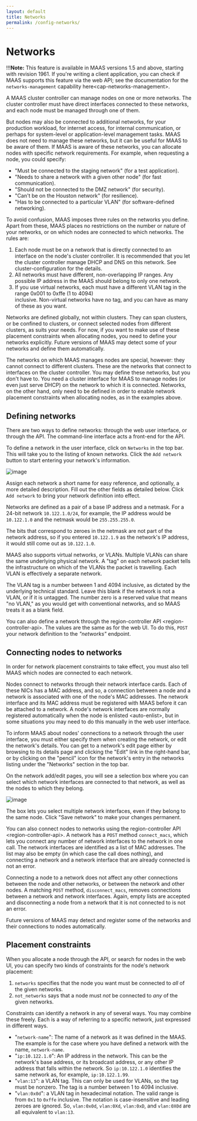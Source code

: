 ```yaml
---
layout: default
title: Networks
permalink: /config-networks/
---
```


# Networks

!!!**Note:** This feature is available in MAAS versions 1.5 and above, starting with revision 1961. If you're writing a client application, you can check if MAAS supports this feature via the web API; see the documentation for the `networks-management` capability here\<cap-networks-management\>.

A MAAS cluster controller can manage nodes on one or more networks. The cluster controller must have direct interfaces connected to these networks, and each node must be managed through one of them.

But nodes may also be connected to additional networks, for your production workload, for internet access, for internal communication, or perhaps for system-level or application-level management tasks. MAAS does not need to manage these networks, but it can be useful for MAAS to be aware of them. If MAAS is aware of these networks, you can allocate nodes with specific network requirements. For example, when requesting a node, you could specify:

-   "Must be connected to the staging network" (for a test application).
-   "Needs to share a network with a given other node" (for fast communication).
-   "Should not be connected to the DMZ network" (for security).
-   "Can't be on the Houston network" (for resilience).
-   "Has to be connected to a particular VLAN" (for software-defined networking).

To avoid confusion, MAAS imposes three rules on the networks you define. Apart from these, MAAS places no restrictions on the number or nature of your networks, or on which nodes are connected to which networks. The rules are:

1.  Each node must be on a network that is directly connected to an interface on the node's cluster controller. It     is recommended that you let the cluster controller manage DHCP and DNS on this network. See
    cluster-configuration for the details.
1.  All networks must have different, non-overlapping IP ranges. Any possible IP address in the MAAS should belong     to only one network.
1.  If you use virtual networks, each must have a different VLAN tag in the range 0x001 to 0xffe (1 to 4094)  
    inclusive. Non-virtual networks have no tag, and you can have as many of these as you want.

Networks are defined globally, not within clusters. They can span clusters, or be confined to clusters, or connect selected nodes from different clusters, as suits your needs. For now, if you want to make use of these placement constraints when allocating nodes, you need to define your networks explicitly. Future versions of MAAS may detect some of your networks and define them automatically.

The networks on which MAAS manages nodes are special, however: they cannot connect to different clusters. These are the networks that connect to interfaces on the cluster controller. You may define these networks, but you don't have to. You need a cluster interface for MAAS to manage nodes (or even just serve DHCP) on the network to which it is connected. Networks, on the other hand, only need to be defined in order to enable network placement constraints when allocating nodes, as in the examples above.

## Defining networks

There are two ways to define networks: through the web user interface, or through the API. The command-line interface acts a front-end for the API.

To define a network in the user interface, click on `Networks` in the top bar. This will take you to the listing of known networks. Click the `Add network` button to start entering your network's information.

![image](media/add-network.png)

Assign each network a short name for easy reference, and optionally, a more detailed description. Fill out the other fields as detailed below. Click `Add network` to bring your network definition into effect.

Networks are defined as a pair of a base IP address and a netmask. For a 24-bit network `10.122.1.0/24`, for example, the IP address would be `10.122.1.0` and the netmask would be `255.255.255.0`.

The bits that correspond to zeroes in the netmask are not part of the network address, so if you entered `10.122.1.9` as the network's IP address, it would still come out as `10.122.1.0`.

MAAS also supports virtual networks, or VLANs. Multiple VLANs can share the same underlying physical network. A "tag" on each network packet tells the infrastructure on which of the VLANs the packet is travelling. Each VLAN is effectively a separate network.

The VLAN tag is a number between 1 and 4094 inclusive, as dictated by the underlying technical standard. Leave this blank if the network is not a VLAN, or if it is untagged. The number zero is a reserved value that means "no VLAN," as you would get with conventional networks, and so MAAS treats it as a blank field.

You can also define a network through the region-controller API \<region-controller-api\>. The values are the same as for the web UI. To do this, `POST` your network definition to the *"networks"* endpoint.

## Connecting nodes to networks

In order for network placement constraints to take effect, you must also tell MAAS which nodes are connected to each network.

Nodes connect to networks through their network interface cards. Each of these NICs has a MAC address, and so, a connection between a node and a network is associated with one of the node's MAC addresses. The network interface and its MAC address must be registered with MAAS before it can be attached to a network. A node's network interfaces are normally registered automatically when the node is enlisted \<auto-enlist\>, but in some situations you may need to do this manually in the web user interface.

To inform MAAS about nodes' connections to a network through the user interface, you must either specify them when creating the network, or edit the network's details. You can get to a network's edit page either by browsing to its details page and clicking the "Edit" link in the right-hand bar, or by clicking on the "pencil" icon for the network's entry in the networks listing under the "Networks" section in the top bar.

On the network add/edit pages, you will see a selection box where you can select which network interfaces are connected to that network, as well as the nodes to which they belong.

![image](media/connect-nodes-to-network.png)

The box lets you select multiple network interfaces, even if they belong to the same node. Click "Save network" to make your changes permanent.

You can also connect nodes to networks using the region-controller API \<region-controller-api\>. A network has a `POST` method `connect_macs`, which lets you connect any number of network interfaces to the network in one call. The network interfaces are identified as a list of MAC addresses. The list may also be empty (in which case the call does nothing), and connecting a network and a network interface that are already connected is not an error.

Connecting a node to a network does not affect any other connections between the node and other networks, or between the network and other nodes. A matching `POST` method, `disconnect_macs`, removes connections between a network and network interfaces. Again, empty lists are accepted and disconnecting a node from a network that it is not connected to is not an error.

Future versions of MAAS may detect and register some of the networks and their connections to nodes automatically.

## Placement constraints


When you allocate a node through the API, or search for nodes in the web UI, you can specify two kinds of constraints for the node's network placement:

1.  `networks` specifies that the node you want must be connected to *all* of the given networks.
1.  `not_networks` says that a node must *not* be connected to *any* of the given networks.

Constraints can identify a network in any of several ways. You may combine these freely. Each is a way of referring to a specific network, just expressed in different ways.

-   "`network-name`": The name of a network as it was defined in the MAAS. The example is for the case where you have defined a network with the name, `network-name`.
-   "`ip:10.122.1.0`": An IP address in the network. This can be the network's base address, or its broadcast address, or any other IP address that falls within the network. So `ip:10.122.1.0` identifies the same network as, for example, `ip:10.122.1.99`.
-   "`vlan:13`": a VLAN tag. This can only be used for VLANs, so the tag must be nonzero. The tag is a number between 1 to 4094 inclusive.
-   "`vlan:0x0d`": a VLAN tag in hexadecimal notation. The valid range is from `0x1` to `0xffe` inclusive. The notation is case-insensitive and leading zeroes are ignored. So, `vlan:0x0d`, `vlan:0Xd`, `vlan:0xD`, and `vlan:0X0d` are all equivalent to `vlan:13`.
